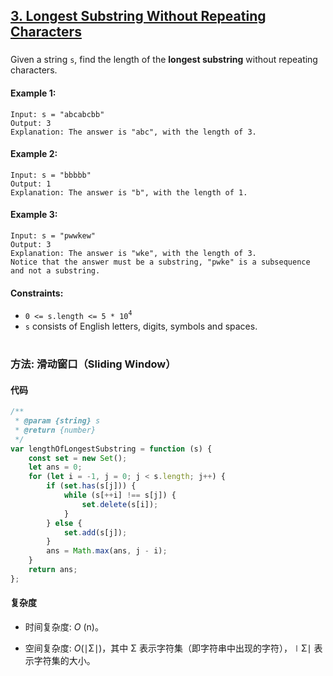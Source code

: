 ## [3. Longest Substring Without Repeating Characters](https://leetcode.com/problems/longest-substring-without-repeating-characters/)

###

Given a string `s`, find the length of the **longest substring** without repeating characters.

#### Example 1:

```
Input: s = "abcabcbb"
Output: 3
Explanation: The answer is "abc", with the length of 3.
```

#### Example 2:

```
Input: s = "bbbbb"
Output: 1
Explanation: The answer is "b", with the length of 1.
```

#### Example 3:

```
Input: s = "pwwkew"
Output: 3
Explanation: The answer is "wke", with the length of 3.
Notice that the answer must be a substring, "pwke" is a subsequence and not a substring.
```

#### Constraints:

-   `0 <= s.length <= 5 * 10`<sup>`4`</sup>
-   `s` consists of English letters, digits, symbols and spaces.

#

### 方法: 滑动窗口（Sliding Window）

#### 代码

```javascript
/**
 * @param {string} s
 * @return {number}
 */
var lengthOfLongestSubstring = function (s) {
    const set = new Set();
    let ans = 0;
    for (let i = -1, j = 0; j < s.length; j++) {
        if (set.has(s[j])) {
            while (s[++i] !== s[j]) {
                set.delete(s[i]);
            }
        } else {
            set.add(s[j]);
        }
        ans = Math.max(ans, j - i);
    }
    return ans;
};
```

#### 复杂度

-   时间复杂度: _O_ (n)。

-   空间复杂度: _O_(∣Σ∣)，其中 Σ 表示字符集（即字符串中出现的字符），∣Σ∣ 表示字符集的大小。
